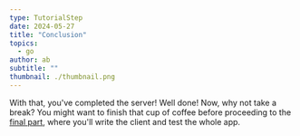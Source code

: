 ```yaml
---
type: TutorialStep
date: 2024-05-27
title: "Conclusion"
topics:
  - go
author: ab
subtitle: ""
thumbnail: ./thumbnail.png
---
```


With that, you've completed the server! Well done! Now, why not take a break? You might want to finish that cup of coffee before proceeding to the [final part](../../grpc_part_four/), where you'll write the client and test the whole app.
